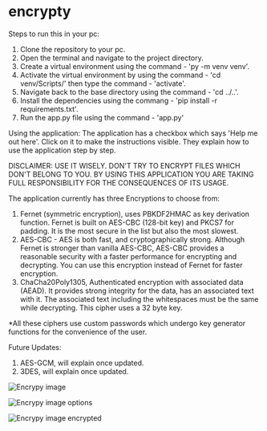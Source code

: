 # encrypty

Steps to run this in your pc:
1. Clone the repository to your pc.
2. Open the terminal and navigate to the project directory.
3. Create a virtual environment using the command - 'py -m venv venv'.
4. Activate the virtual environment by using the command - 'cd venv/Scripts/' then type the command - 'activate'.
5. Navigate back to the base directory using the command - 'cd ../..'.
6. Install the dependencies using the commang - 'pip install -r requirements.txt'.
7. Run the app.py file using the command - 'app.py'

Using the application:
The application has a checkbox which says 'Help me out here'. Click on it to make the instructions visible. They explain how to use the application step by step.


DISCLAIMER: USE IT WISELY. DON'T TRY TO ENCRYPT FILES WHICH DON'T BELONG TO YOU. BY USING THIS APPLICATION YOU ARE TAKING FULL RESPONSIBILITY FOR THE CONSEQUENCES OF ITS USAGE.

The application currently has three Encryptions to choose from: 
1. Fernet (symmetric encryption), uses PBKDF2HMAC as key derivation function. Fernet is built on AES-CBC (128-bit key) and PKCS7 for padding. It is the most secure in the list but also the most slowest.
2. AES-CBC - AES is both fast, and cryptographically strong. Although Fernet is stronger than vanilla AES-CBC, AES-CBC provides a reasonable security with a faster performance for encrypting and decrypting. You can use this encryption instead of Fernet for faster encryption.
3. ChaCha20Poly1305, Authenticated encryption with associated data (AEAD). It provides strong integrity for the data, has an associated text with it. The associated text including the whitespaces must be the same while decrypting. This cipher uses a 32 byte key.

*All these ciphers use custom passwords which undergo key generator functions for the convenience of the user.

Future Updates: 
1. AES-GCM, will explain once updated.
2. 3DES, will explain once updated.

![Encrypy image](https://user-images.githubusercontent.com/62387039/114082452-611cea00-98cb-11eb-9432-a8d19e828464.png)

![Encrypy image options](https://user-images.githubusercontent.com/62387039/114082328-3af74a00-98cb-11eb-8a32-e9612c0ab3d0.png)

![Encrypy image encrypted](https://user-images.githubusercontent.com/62387039/114082351-4185c180-98cb-11eb-8046-336bac1af908.png)



